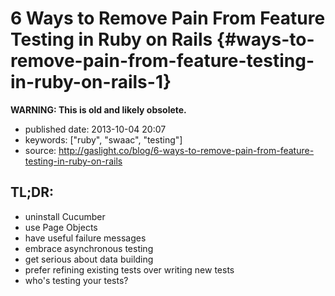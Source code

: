 6 Ways to Remove Pain From Feature Testing in Ruby on Rails {#ways-to-remove-pain-from-feature-testing-in-ruby-on-rails-1}
===========================================================

**WARNING: This is old and likely obsolete.**

-   published date: 2013-10-04 20:07
-   keywords: \[\"ruby\", \"swaac\", \"testing\"\]
-   source: <http://gaslight.co/blog/6-ways-to-remove-pain-from-feature-testing-in-ruby-on-rails>

TL;DR:
------

-   uninstall Cucumber
-   use Page Objects
-   have useful failure messages
-   embrace asynchronous testing
-   get serious about data building
-   prefer refining existing tests over writing new tests
-   who\'s testing your tests?
